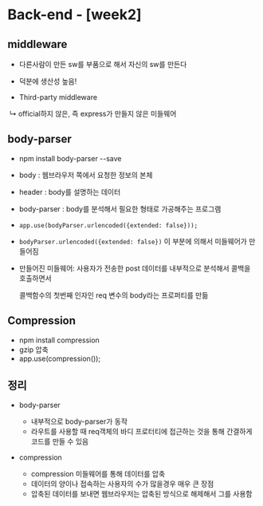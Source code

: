 # Back-end - [week2]



## middleware

- 다른사람이 만든 sw를 부품으로 해서 자신의 sw를 만든다
- 덕분에 생산성 높음!

-  Third-party middleware

​		↳ official하지 않은, 즉 express가 만들지 않은 미들웨어



## body-parser

- npm install body-parser --save
- body : 웹브라우저 쪽에서 요청한 정보의 본체
- header : body를 설명하는 데이터
- body-parser : body를 분석해서 필요한 형태로 가공해주는 프로그램



- `app.use(bodyParser.urlencoded({extended: false}));`

- `bodyParser.urlencoded({extended: false})` 이 부분에 의해서 미들웨어가 만들어짐

- 만들어진 미들웨어: 사용자가 전송한 post 데이터를 내부적으로 분석해서 콜백을 호출하면서 

  콜백함수의 첫번째 인자인 req 변수의 body라는 프로퍼티를 만듦



## Compression

- npm install compression
- gzip 압축
- app.use(compression());





## 정리

- body-parser 

  - 내부적으로 body-parser가 동작
  - 라우트를 사용할 때 req객체의 바디 프로터티에 접근하는 것을 통해 간결하게 코드를 만들 수 있음
- compression
  - compression 미들웨어를 통해 데이터를 압축
  - 데이터의 양이나 접속하는 사용자의 수가 많을경우 매우 큰 장점
  - 압축된 데이터를 보내면 웹브라우저는 압축된 방식으로 해제해서 그를 사용함

